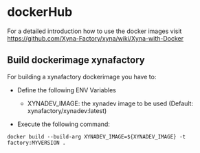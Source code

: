 # dockerHub

For a detailed introduction how to use the docker images visit https://github.com/Xyna-Factory/xyna/wiki/Xyna-with-Docker


## Build dockerimage xynafactory
For building a xynafactory dockerimage you have to:
* Define the following ENV Variables
  * XYNADEV_IMAGE: the xynadev image to be used (Default: xynafactory/xynadev:latest)

* Execute the following command:

```
docker build --build-arg XYNADEV_IMAGE=${XYNADEV_IMAGE} -t factory:MYVERSION .
```
